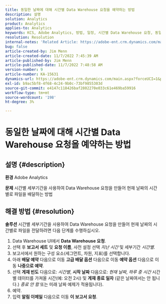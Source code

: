 ```yaml
---
title: 동일한 날짜에 대해 시간별 Data Warehouse 요청을 예약하는 방법
description: 설명
solution: Analytics
product: Analytics
applies-to: Analytics
keywords: KCS, Adobe Analytics, 방법, 일정, 시간별 Data Warehouse 요청, 동일 날짜
resolution: Resolution
internal-notes: 'Related Article: https://adobe-ent.crm.dynamics.com/main.aspx?appid=c8f3a4cd-a068-e911-a957-000d3a34e00b&pagetype=entityrecord&etn=knowledgearticle&id=b5d08a45-cea0-ea11-a812-000d3a303484'
bug: false
article-created-by: Jim Menn
article-created-date: 11/7/2022 7:45:39 AM
article-published-by: Jim Menn
article-published-date: 11/7/2022 7:48:58 AM
version-number: 9
article-number: KA-15631
dynamics-url: https://adobe-ent.crm.dynamics.com/main.aspx?forceUCI=1&pagetype=entityrecord&etn=knowledgearticle&id=f2576b26-705e-ed11-9561-6045bd0065f9
exl-id: b9ac5bf8-4f68-4c24-9b0c-73bf9855303d
source-git-commit: e4147c118426baf2802270e033c61e469ba59916
workflow-type: tm+mt
source-wordcount: '198'
ht-degree: 3%

---
```


# 동일한 날짜에 대해 시간별 Data Warehouse 요청을 예약하는 방법

## 설명 {#description}


<b>환경</b>
Adobe Analytics

<b>문제</b>
시간별 세부기간을 사용하여 Data Warehouse 요청을 만들어 현재 날짜의 시간별로 파일을 배달하는 방법


## 해결 방법 {#resolution}


<b>솔루션</b>
시간별 세부기간을 사용하여 Data Warehouse 요청을 만들어 현재 날짜의 시간별로 파일을 전달하려면 다음 단계를 수행하십시오.

1. Data Warehouse UI에서 <b>Data Warehouse 요청</b>.
2. 선택 후 <b>보고서 세트</b> 및 <b>요청 이름</b>, 사전 설정 선택 *지난 시간* 및 세부기간 *시간별*.
3. 보고서에서 원하는 구성 요소(세그먼트, 차원, 지표)를 선택합니다.
4. 아래 <b>배달 예약</b> 다음으로 이동 <b>고급 배달 옵션</b> 다음으로 이동 <b>예약 옵션</b> 다음으로 이동 <b>나중으로 예약</b>.
5. 선택 <b>게재 빈도</b> 다음으로: *시간별*, <b>시작 날짜</b> 다음으로: *현재 날짜*, *하루 중 시간* 시간별 데이터를 가져올 시간(예: 오전 2시) 및 <b>게재 종료 일자</b> (같은 날짜여서는 안 됩니다.) *종료 안 함* 또는 미래 날짜 예제가 적용됩니다).
6. 예약.
7. 입력 <b>알림 이메일</b> 다음으로 이동 <b>이 보고서 요청</b>.
